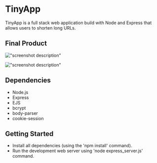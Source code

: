 # TinyApp

TinyApp is a full stack web application build with Node and Express that allows users to shorten long URLs.

## Final Product

!["screenshot description"](#)

!["screenshot description"](#)

## Dependencies

- Node.js
- Express
- EJS
- bcrypt
- body-parser
- cookie-session

## Getting Started

- Install all dependencies (using the 'npm install' command).
- Run the development web server using 'node express_server.js' command.